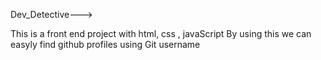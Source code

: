 Dev_Detective--->

This is a front end project with html, css , javaScript 
By using this we can easyly find github profiles using Git username 